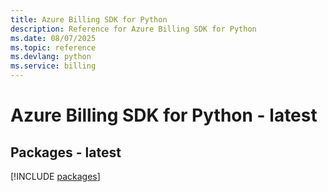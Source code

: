 ```yaml
---
title: Azure Billing SDK for Python
description: Reference for Azure Billing SDK for Python
ms.date: 08/07/2025
ms.topic: reference
ms.devlang: python
ms.service: billing
---
```

# Azure Billing SDK for Python - latest
## Packages - latest
[!INCLUDE [packages](billing-index.md)]